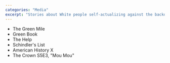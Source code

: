 ```yaml
---
categories: "Media"
excerpt: "Stories about White people self-actualizing against the backdrop of non-white lives"
---
```


- The Green Mile
- Green Book
- The Help
- Schindler's List
- American History X
- The Crown S5E3, "Mou Mou"